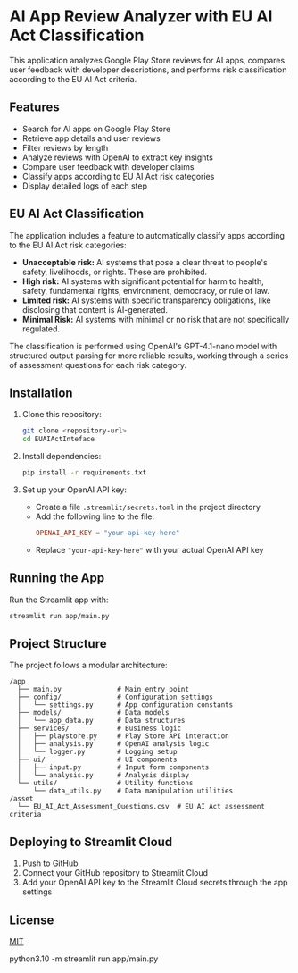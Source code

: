 # AI App Review Analyzer with EU AI Act Classification

This application analyzes Google Play Store reviews for AI apps, compares user feedback with developer descriptions, and performs risk classification according to the EU AI Act criteria.

## Features

- Search for AI apps on Google Play Store
- Retrieve app details and user reviews
- Filter reviews by length
- Analyze reviews with OpenAI to extract key insights
- Compare user feedback with developer claims
- Classify apps according to EU AI Act risk categories
- Display detailed logs of each step

## EU AI Act Classification

The application includes a feature to automatically classify apps according to the EU AI Act risk categories:

- **Unacceptable risk:** AI systems that pose a clear threat to people's safety, livelihoods, or rights. These are prohibited.
- **High risk:** AI systems with significant potential for harm to health, safety, fundamental rights, environment, democracy, or rule of law.
- **Limited risk:** AI systems with specific transparency obligations, like disclosing that content is AI-generated.
- **Minimal Risk:** AI systems with minimal or no risk that are not specifically regulated.

The classification is performed using OpenAI's GPT-4.1-nano model with structured output parsing for more reliable results, working through a series of assessment questions for each risk category.

## Installation

1. Clone this repository:
   ```bash
   git clone <repository-url>
   cd EUAIActInteface
   ```

2. Install dependencies:
   ```bash
   pip install -r requirements.txt
   ```

3. Set up your OpenAI API key:
   - Create a file `.streamlit/secrets.toml` in the project directory
   - Add the following line to the file:
     ```toml
     OPENAI_API_KEY = "your-api-key-here"
     ```
   - Replace `"your-api-key-here"` with your actual OpenAI API key

## Running the App

Run the Streamlit app with:

```bash
streamlit run app/main.py
```

## Project Structure

The project follows a modular architecture:

```
/app
  ├── main.py              # Main entry point
  ├── config/              # Configuration settings
  │   └── settings.py      # App configuration constants
  ├── models/              # Data models
  │   └── app_data.py      # Data structures
  ├── services/            # Business logic
  │   ├── playstore.py     # Play Store API interaction
  │   ├── analysis.py      # OpenAI analysis logic
  │   └── logger.py        # Logging setup
  ├── ui/                  # UI components
  │   ├── input.py         # Input form components
  │   └── analysis.py      # Analysis display
  └── utils/               # Utility functions
      └── data_utils.py    # Data manipulation utilities
/asset
  └── EU_AI_Act_Assessment_Questions.csv  # EU AI Act assessment criteria
```

## Deploying to Streamlit Cloud

1. Push to GitHub
2. Connect your GitHub repository to Streamlit Cloud
3. Add your OpenAI API key to the Streamlit Cloud secrets through the app settings

## License

[MIT](LICENSE)


python3.10 -m streamlit run app/main.py